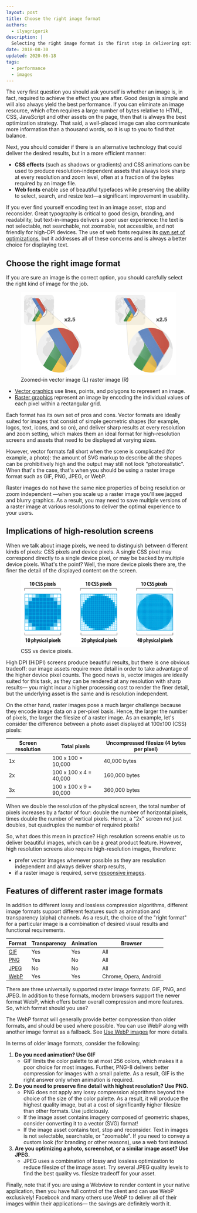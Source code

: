 ```yaml
---
layout: post
title: Choose the right image format
authors:
  - ilyagrigorik
description: |
  Selecting the right image format is the first step in delivering optimized images on your website. This post helps you to make the right choice.
date: 2018-08-30
updated: 2020-06-18
tags:
  - performance
  - images
---
```


The very first question you should ask yourself is whether an image is,
in fact, required to achieve the effect you are after.
Good design is simple and will also always yield the best performance.
If you can eliminate an image resource,
which often requires a large number of bytes relative to HTML, CSS, JavaScript and other assets on the page,
then that is always the best optimization strategy.
That said, a well-placed image can also communicate more information than a thousand words,
so it is up to you to find that balance.

Next, you should consider if there is an alternative technology that could deliver the desired results,
but in a more efficient manner:

* **CSS effects** (such as shadows or gradients) and CSS animations
can be used to produce resolution-independent assets that always look sharp at every resolution and zoom level,
often at a fraction of the bytes required by an image file.
* **Web fonts** enable use of beautiful typefaces
while preserving the ability to select, search,
and resize text&mdash;a significant improvement in usability.

If you ever find yourself encoding text in an image asset, stop and reconsider.
Great typography is critical to good design, branding, and readability,
but text-in-images delivers a poor user experience:
the text is not selectable, not searchable, not zoomable,
not accessible, and not friendly for high-DPI devices.
The use of web fonts requires its [own set of optimizations](https://www.igvita.com/2014/01/31/optimizing-web-font-rendering-performance/),
but it addresses all of these concerns and is always a better choice for displaying text.

## Choose the right image format

If you are sure an image is the correct option, you should carefully select the right kind of image for the job.

<figure class="w-figure">
  <img src="./vector-raster-zoom.png" alt="Zoomed-in vector and raster images">
  <figcaption>Zoomed-in vector image (L) raster image (R)</figcaption>
</figure>

* [Vector graphics](https://en.wikipedia.org/wiki/Vector_graphics)
use lines, points, and polygons to represent an image.
* [Raster graphics](https://en.wikipedia.org/wiki/Raster_graphics)
represent an image by encoding the individual values of each pixel within a rectangular grid.

Each format has its own set of pros and cons.
Vector formats are ideally suited for images that consist of simple geometric shapes (for example, logos, text, icons, and so on),
and deliver sharp results at every resolution and zoom setting,
which makes them an ideal format for high-resolution screens and assets that need to be displayed at varying sizes.

However, vector formats fall short when the scene is complicated (for example, a photo):
the amount of SVG markup to describe all the shapes can be prohibitively high
and the output may still not look "photorealistic".
When that's the case, that's when you should be using a raster image format
such as GIF, PNG, JPEG, or WebP.

Raster images do not have the same nice properties of being resolution or zoom independent
&mdash;when you scale up a raster image you'll see jagged and blurry graphics.
As a result, you may need to save multiple versions of a raster image at various resolutions
to deliver the optimal experience to your users.

## Implications of high-resolution screens

When we talk about image pixels,
we need to distinguish between different kinds of pixels: CSS pixels and device pixels.
A single CSS pixel may correspond directly to a single device pixel, or may be backed by multiple device pixels.
What's the point? Well, the more device pixels there are, the finer the detail of the displayed content on the screen.

<figure class="w-figure">
  <img src="./css-vs-device-pixels.png" alt="Three images showing the difference between CSS pixels and device pixels.">
  <figcaption class="w-figcaption">CSS vs device pixels.</figcaption>
</figure>

High DPI (HiDPI) screens produce beautiful results, but there is one obvious tradeoff:
our image assets require more detail in order to take advantage of the higher device pixel counts.
The good news is, vector images are ideally suited for this task,
as they can be rendered at any resolution with sharp results&mdash;
you might incur a higher processing cost to render the finer detail,
but the underlying asset is the same and is resolution independent.

On the other hand, raster images pose a much larger challenge because they encode image data on a per-pixel basis.
Hence, the larger the number of pixels, the larger the filesize of a raster image.
As an example, let's consider the difference between a photo asset displayed at 100x100 (CSS) pixels:

<table>
<thead>
  <tr>
    <th>Screen resolution</th>
    <th>Total pixels</th>
    <th>Uncompressed filesize (4 bytes per pixel)</th>
  </tr>
</thead>
<tbody>
<tr>
  <td data-th="resolution">1x</td>
  <td data-th="total pixels">100 x 100 = 10,000</td>
  <td data-th="filesize">40,000 bytes</td>
</tr>
<tr>
  <td data-th="resolution">2x</td>
  <td data-th="total pixels">100 x 100 x 4 = 40,000</td>
  <td data-th="filesize">160,000 bytes</td>
</tr>
<tr>
  <td data-th="resolution">3x</td>
  <td data-th="total pixels">100 x 100 x 9 = 90,000</td>
  <td data-th="filesize">360,000 bytes</td>
</tr>
</tbody>
</table>

When we double the resolution of the physical screen,
the total number of pixels increases by a factor of four:
double the number of horizontal pixels, times double the number of vertical pixels.
Hence, a "2x" screen not just doubles, but quadruples the number of required pixels!

So, what does this mean in practice?
High resolution screens enable us to deliver beautiful images, which can be a great product feature.
However, high resolution screens also require high-resolution images, therefore:

* prefer vector images whenever possible as they are resolution independent and always deliver sharp results,
* if a raster image is required, serve [responsive images](/serve-responsive-images/).

## Features of different raster image formats

In addition to different lossy and lossless compression algorithms,
different image formats support different features such as animation and transparency (alpha) channels.
As a result, the choice of the "right format" for a particular image is a combination of desired visual results and functional requirements.

<table>
<thead>
  <tr>
    <th>Format</th>
    <th>Transparency</th>
    <th>Animation</th>
    <th>Browser</th>
  </tr>
</thead>
<tbody>
<tr>
  <td data-th="format"><a href="http://en.wikipedia.org/wiki/Graphics_Interchange_Format">GIF</a></td>
  <td data-th="transparency">Yes</td>
  <td data-th="animation">Yes</td>
  <td data-th="browser">All</td>
</tr>
<tr>
  <td data-th="format"><a href="http://en.wikipedia.org/wiki/Portable_Network_Graphics">PNG</a></td>
  <td data-th="transparency">Yes</td>
  <td data-th="animation">No</td>
  <td data-th="browser">All</td>
</tr>
<tr>
  <td data-th="format"><a href="http://en.wikipedia.org/wiki/JPEG">JPEG</a></td>
  <td data-th="transparency">No</td>
  <td data-th="animation">No</td>
  <td data-th="browser">All</td>
</tr>
<tr>
  <td data-th="format"><a href="http://en.wikipedia.org/wiki/WebP">WebP</a></td>
  <td data-th="transparency">Yes</td>
  <td data-th="animation">Yes</td>
  <td data-th="browser">Chrome, Opera, Android</td>
</tr>
</tbody>
</table>

There are three universally supported raster image formats: GIF, PNG, and JPEG.
In addition to these formats, modern browsers support the newer format WebP,
which offers better overall compression and more features. So, which format should you use?

The WebP format will generally provide better compression than older formats,
and should be used where possible.
You can use WebP along with another image format as a fallback.
See [Use WebP images](/serve-images-webp/) for more details.

In terms of older image formats, consider the following:

1. **Do you need animation? Use GIF**
    * GIF limits the color palette to at most 256 colors, which makes it a poor choice for most images.
    Further, PNG-8 delivers better compression for images with a small palette.
    As a result, GIF is the right answer only when animation is required.
1. **Do you need to preserve fine detail with highest resolution? Use PNG.**
    * PNG does not apply any lossy compression algorithms beyond the choice of the size of the color palette.
    As a result, it will produce the highest quality image,
    but at a cost of significantly higher filesize than other formats. Use judiciously.
    * If the image asset contains imagery composed of geometric shapes, consider converting it to a vector (SVG) format!
    * If the image asset contains text, stop and reconsider. Text in images is not selectable, searchable, or "zoomable".
    If you need to convey a custom look (for branding or other reasons), use a web font instead.
1. **Are you optimizing a photo, screenshot, or a similar image asset? Use JPEG.**
    * JPEG uses a combination of lossy and lossless optimization to reduce filesize of the image asset. Try several JPEG quality levels to find the best quality vs. filesize tradeoff for your asset.

Finally, note that if you are using a Webview to render content in your native application,
then you have full control of the client and can use WebP exclusively!
Facebook and many others use WebP to deliver all of their images within their applications&mdash;
the savings are definitely worth it.
